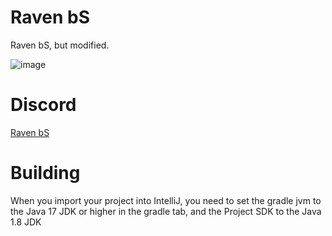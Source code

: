 # Raven bS
Raven bS, but modified.

![image](https://github.com/user-attachments/assets/d2568078-6e45-46d7-8480-9f5d5eb6bc23)

# Discord
[Raven bS](https://discord.gg/ZWttByQD5N)

# Building

When you import your project into IntelliJ, you need to set the gradle jvm to the Java 17 JDK or higher in the gradle tab, and the Project SDK to the Java 1.8 JDK
